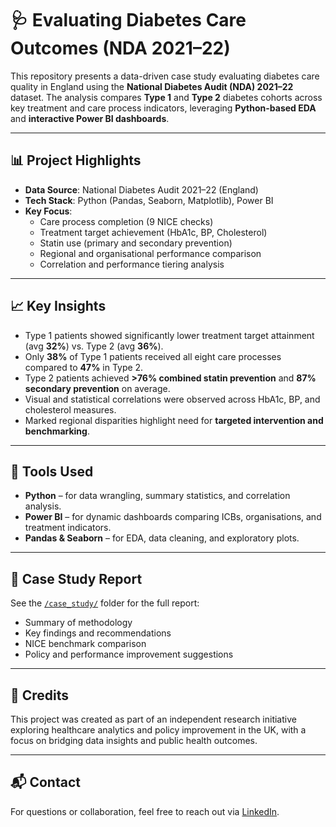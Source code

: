 # 🩺 Evaluating Diabetes Care Outcomes (NDA 2021–22)

This repository presents a data-driven case study evaluating diabetes care quality in England using the **National Diabetes Audit (NDA) 2021–22** dataset. The analysis compares **Type 1** and **Type 2** diabetes cohorts across key treatment and care process indicators, leveraging **Python-based EDA** and **interactive Power BI dashboards**.

---

## 📊 Project Highlights

- **Data Source**: National Diabetes Audit 2021–22 (England)
- **Tech Stack**: Python (Pandas, Seaborn, Matplotlib), Power BI
- **Key Focus**:
  - Care process completion (9 NICE checks)
  - Treatment target achievement (HbA1c, BP, Cholesterol)
  - Statin use (primary and secondary prevention)
  - Regional and organisational performance comparison
  - Correlation and performance tiering analysis

---

## 📈 Key Insights

- Type 1 patients showed significantly lower treatment target attainment (avg **32%**) vs. Type 2 (avg **36%**).
- Only **38%** of Type 1 patients received all eight care processes compared to **47%** in Type 2.
- Type 2 patients achieved **>76% combined statin prevention** and **87% secondary prevention** on average.
- Visual and statistical correlations were observed across HbA1c, BP, and cholesterol measures.
- Marked regional disparities highlight need for **targeted intervention and benchmarking**.

---

## 🧠 Tools Used

- **Python** – for data wrangling, summary statistics, and correlation analysis.
- **Power BI** – for dynamic dashboards comparing ICBs, organisations, and treatment indicators.
- **Pandas & Seaborn** – for EDA, data cleaning, and exploratory plots.

---

## 📄 Case Study Report

See the [`/case_study/`](./case_study/) folder for the full report:
- Summary of methodology
- Key findings and recommendations
- NICE benchmark comparison
- Policy and performance improvement suggestions

---

## 📌 Credits

This project was created as part of an independent research initiative exploring healthcare analytics and policy improvement in the UK, with a focus on bridging data insights and public health outcomes.

---

## 📬 Contact

For questions or collaboration, feel free to reach out via [LinkedIn](www.linkedin.com/in/vignesh-krishnakumar-a194bb17a).
